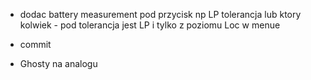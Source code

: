 - dodac battery measurement pod przycisk np LP tolerancja lub ktory kolwiek - pod tolerancja jest LP i tylko z poziomu Loc w menue
- commit


- Ghosty na analogu
